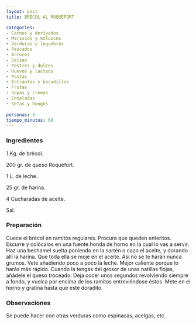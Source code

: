 ```yaml
---
layout: post
title: BRÉCOL AL ROQUEFORT

categories:
- Carnes y derivados
- Mariscos y moluscos
- Verduras y legumbres
- Pescados
- Arroces
- Salsas
- Postres y dulces
- Huevos y lacteos
- Pastas
- Entrantes y bocadillos
- Frutas
- Sopas y cremas
- Ensaladas
- Setas y hongos
 
personas: 5 
tiempo_minutos: 60 
---
```

<h3>Ingredientes</h3>
1 Kg. de brécol.

200 gr. de queso Roquefort.

1 L. de leche.

25 gr. de harina.

4 Cucharadas de aceite.

Sal.

<h3>Preparación</h3>
Cuece el brécol en ramitos regulares. Procura que queden enteritos. Escurre y colócalos en una fuente honda de horno en la cual lo vas a servir. Haz una bechamel suelta poniendo en la sartén o cazo el aceite, y dorando allí la harina. Que toda ella se moje en el aceite. Así no se te harán nunca grumos. Vete añadiendo poco a poco la leche. Mejor caliente porque lo harás más rápido. Cuando la tengas del grosor de unas natillas flojas, añádele el queso troceado. Deja cocer unos segundos revolviendo siempre a fondo, y vuelca por encima de los ramitos entreviéndose éstos. Mete en el horno y gratina hasta que esté doradito.

<h3>Observaciones</h3>
Se puede hacer con otras verduras como espinacas, acelgas, etc.

